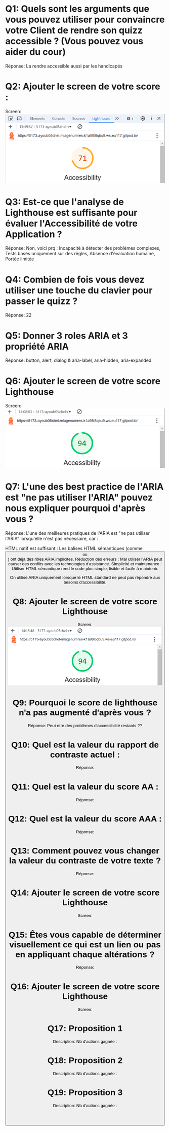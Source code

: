 # Q1: Quels sont les arguments que vous pouvez utiliser pour convaincre votre Client de rendre son quizz accessible ? (Vous pouvez vous aider du cour)
Réponse: La rendre accessible aussi par les handicapés

# Q2: Ajouter le screen de votre score :
Screen: ![alt text](image.png)

# Q3: Est-ce que l'analyse de Lighthouse est suffisante pour évaluer l'Accessibilité de votre Application ?
Réponse: Non, voici prq : Incapacité à détecter des problèmes complexes, Tests basés uniquement sur des règles, Absence d'évaluation humaine, Portée limitée

# Q4: Combien de fois vous devez utiliser une touche du clavier pour passer le quizz ?
Réponse: 22

# Q5: Donner 3 roles ARIA et 3 propriété ARIA
Réponse: button, alert, dialog & aria-label, aria-hidden, aria-expanded

# Q6: Ajouter le screen de votre score Lighthouse
Screen: ![alt text](image-1.png)

# Q7: L'une des best practice de l'ARIA est "ne pas utiliser l'ARIA" pouvez nous expliquer pourquoi d'après vous ?
Réponse: 
L'une des meilleures pratiques de l'ARIA est "ne pas utiliser l'ARIA" lorsqu'elle n'est pas nécessaire, car :

HTML natif est suffisant : Les balises HTML sémantiques (comme <button> ou <header>) ont déjà des rôles ARIA implicites.
Réduction des erreurs : Mal utiliser l'ARIA peut causer des conflits avec les technologies d'assistance.
Simplicité et maintenance : Utiliser HTML sémantique rend le code plus simple, lisible et facile à maintenir.

On utilise ARIA uniquement lorsque le HTML standard ne peut pas répondre aux besoins d'accessibilité.

# Q8: Ajouter le screen de votre score Lighthouse
Screen: ![alt text](image-2.png)

# Q9: Pourquoi le score de lighthouse n'a pas augmenté d'après vous ?
Réponse: Peut etre des problèmes d'accessibilité restants ??

# Q10: Quel est la valeur du rapport de contraste actuel :
Réponse:

# Q11: Quel est la valeur du score AA :
Réponse:

# Q12: Quel est la valeur du score AAA :
Réponse:

# Q13: Comment pouvez vous changer la valeur du contraste de votre texte ?
Réponse:

# Q14: Ajouter le screen de votre score Lighthouse
Screen:

# Q15: Êtes vous capable de déterminer visuellement ce qui est un lien ou pas en appliquant chaque altérations ?
Réponse:

# Q16: Ajouter le screen de votre score Lighthouse
Screen:

# Q17:  Proposition 1
Description:
Nb d'actions gagnée : 

# Q18:  Proposition 2
Description:
Nb d'actions gagnée : 

# Q19:  Proposition 3
Description:
Nb d'actions gagnée : 
